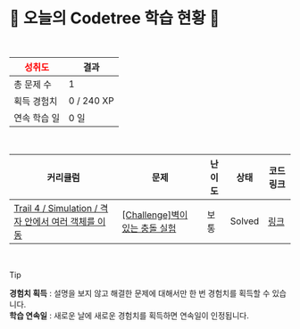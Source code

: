 # 🌲 오늘의 Codetree 학습 현황 🌲

<br />

| <span style="color:red;display:block;text-align:center;"> **성취도**</span> | 결과 |
|---|---|
| 총 문제 수 | 1 |
| 획득 경험치 | 0 / 240 XP |
| 연속 학습 일 | 0 일 |

<br />

|커리큘럼|문제|난이도|상태|코드 링크|
|---|---|---|---|---|
|[Trail 4 / Simulation / 격자 안에서 여러 객체를 이동](https://https://en.codetree.ai/trail-info/intermediate-low/)|[[Challenge]벽이 있는 충돌 실험](https://https://en.codetree.ai/trails/complete/curated-cards/challenge-collision-experiment-with-wall/)|보통|Solved|[링크](https://github.com/onetuks/codetree-TILs/blob/main/250113/%EB%B2%BD%EC%9D%B4%20%EC%9E%88%EB%8A%94%20%EC%B6%A9%EB%8F%8C%20%EC%8B%A4%ED%97%98/collision-experiment-with-wall.java)|


<br />

> [!TIP]
> **경험치 획득** : 설명을 보지 않고 해결한 문제에 대해서만 한 번 경험치를 획득할 수 있습니다.  
> **학습 연속일** : 새로운 날에 새로운 경험치를 획득하면 연속일이 인정됩니다.

